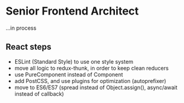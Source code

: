 # Senior Frontend Architect

...in process


## React steps
 * ESLint (Standard Style) to use one style system
 * move all logic to redux-thunk, in order to keep clean reducers
 * use PureComponent instead of Component
 * add PostCSS, and use plugins for optimization (autoprefixer)
 * move to ES6/ES7 (spread instead of Object.assign(), async/await instead of callback)